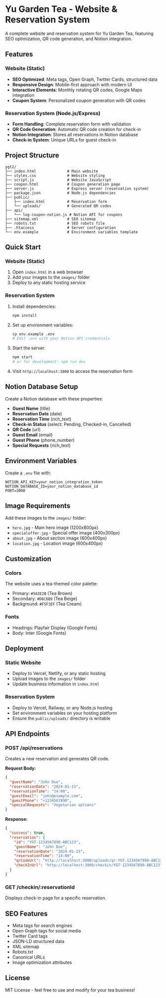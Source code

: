 # Yu Garden Tea - Website & Reservation System

A complete website and reservation system for Yu Garden Tea, featuring SEO optimization, QR code generation, and Notion integration.

## Features

### Website (Static)
- **SEO Optimized**: Meta tags, Open Graph, Twitter Cards, structured data
- **Responsive Design**: Mobile-first approach with modern UI
- **Interactive Elements**: Monthly rotating QR codes, Google Maps integration
- **Coupon System**: Personalized coupon generation with QR codes

### Reservation System (Node.js/Express)
- **Form Handling**: Complete reservation form with validation
- **QR Code Generation**: Automatic QR code creation for check-in
- **Notion Integration**: Stores all reservations in Notion database
- **Check-in System**: Unique URLs for guest check-in

## Project Structure

```
ygt2/
├── index.html              # Main website
├── styles.css              # Website styling
├── script.js               # Website JavaScript
├── coupon.html             # Coupon generation page
├── server.js               # Express server (reservation system)
├── package.json            # Node.js dependencies
├── public/
│   ├── index.html          # Reservation form
│   └── uploads/            # Generated QR codes
├── api/
│   └── log-coupon-notion.js # Notion API for coupons
├── sitemap.xml             # SEO sitemap
├── robots.txt              # SEO robots file
├── .htaccess               # Server configuration
└── env.example             # Environment variables template
```

## Quick Start

### Website (Static)
1. Open `index.html` in a web browser
2. Add your images to the `images/` folder
3. Deploy to any static hosting service

### Reservation System
1. Install dependencies:
   ```bash
   npm install
   ```

2. Set up environment variables:
   ```bash
   cp env.example .env
   # Edit .env with your Notion API credentials
   ```

3. Start the server:
   ```bash
   npm start
   # or for development: npm run dev
   ```

4. Visit `http://localhost:3000` to access the reservation form

## Notion Database Setup

Create a Notion database with these properties:
- **Guest Name** (title)
- **Reservation Date** (date)
- **Reservation Time** (rich_text)
- **Check-in Status** (select: Pending, Checked-in, Cancelled)
- **QR Code** (url)
- **Guest Email** (email)
- **Guest Phone** (phone_number)
- **Special Requests** (rich_text)

## Environment Variables

Create a `.env` file with:
```
NOTION_API_KEY=your_notion_integration_token
NOTION_DATABASE_ID=your_notion_database_id
PORT=3000
```

## Image Requirements

Add these images to the `images/` folder:
- `hero.jpg` - Main hero image (1200x800px)
- `specialoffer.jpg` - Special offer image (400x300px)
- `about.jpg` - About section image (600x400px)
- `location.jpg` - Location image (600x400px)

## Customization

### Colors
The website uses a tea-themed color palette:
- Primary: `#5A3E2B` (Tea Brown)
- Secondary: `#D6C6B9` (Tea Beige)
- Background: `#F5F3EF` (Tea Cream)

### Fonts
- Headings: Playfair Display (Google Fonts)
- Body: Inter (Google Fonts)

## Deployment

### Static Website
- Deploy to Vercel, Netlify, or any static hosting
- Upload images to the `images/` folder
- Update business information in `index.html`

### Reservation System
- Deploy to Vercel, Railway, or any Node.js hosting
- Set environment variables on your hosting platform
- Ensure the `public/uploads/` directory is writable

## API Endpoints

### POST /api/reservations
Creates a new reservation and generates QR code.

**Request Body:**
```json
{
  "guestName": "John Doe",
  "reservationDate": "2024-01-15",
  "reservationTime": "14:00",
  "guestEmail": "john@example.com",
  "guestPhone": "+1234567890",
  "specialRequests": "Vegetarian options"
}
```

**Response:**
```json
{
  "success": true,
  "reservation": {
    "id": "YGT-1234567890-ABC123",
    "guestName": "John Doe",
    "reservationDate": "2024-01-15",
    "reservationTime": "14:00",
    "qrCodeUrl": "http://localhost:3000/uploads/qr-YGT-1234567890-ABC123.png",
    "checkInUrl": "http://localhost:3000/checkin/YGT-1234567890-ABC123"
  }
}
```

### GET /checkin/:reservationId
Displays check-in page for a specific reservation.

## SEO Features

- Meta tags for search engines
- Open Graph tags for social media
- Twitter Card tags
- JSON-LD structured data
- XML sitemap
- Robots.txt
- Canonical URLs
- Image optimization attributes

## License

MIT License - feel free to use and modify for your tea business!

